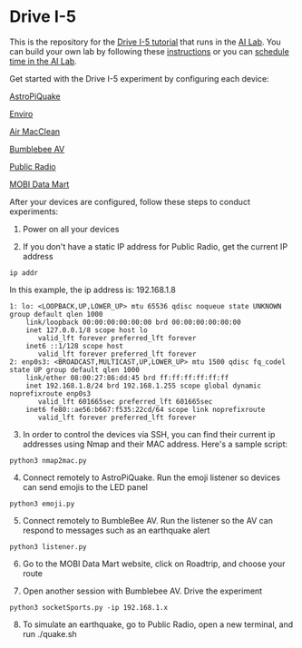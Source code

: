 # Drive I-5

This is the repository for the [Drive I-5 tutorial](http://www.RoboThot.ai/Tutorial-DriveI5/EVehicles.htm) that runs in the [AI Lab](https://github.com/NelsonPython/AI_Lab).  You can build your own lab by following these [instructions](https://github.com/NelsonPython/AI_Lab) or you can <a href="http://www.NormLTranz.com/contactMe.php">schedule time in the AI Lab</a>.  

Get started with the Drive I-5 experiment by configuring each device:</h2>

[AstroPiQuake](AstroPiQuake/README.md)

[Enviro](Enviro/README.md)

[Air MacClean](AirMacClean/README.md)

[Bumblebee AV](BumblebeeAV/README.md)

[Public Radio](PublicRadio/README.md)

[MOBI Data Mart](DataMart/README.md)

After your devices are configured, follow these steps to conduct experiments:

1. Power on all your devices

2. If you don't have a static IP address for Public Radio, get the current IP address

```
ip addr
```

In this example, the ip address is:  192.168.1.8

```
1: lo: <LOOPBACK,UP,LOWER_UP> mtu 65536 qdisc noqueue state UNKNOWN group default qlen 1000
    link/loopback 00:00:00:00:00:00 brd 00:00:00:00:00:00
    inet 127.0.0.1/8 scope host lo
       valid_lft forever preferred_lft forever
    inet6 ::1/128 scope host 
       valid_lft forever preferred_lft forever
2: enp0s3: <BROADCAST,MULTICAST,UP,LOWER_UP> mtu 1500 qdisc fq_codel state UP group default qlen 1000
    link/ether 08:00:27:86:dd:45 brd ff:ff:ff:ff:ff:ff
    inet 192.168.1.8/24 brd 192.168.1.255 scope global dynamic noprefixroute enp0s3
       valid_lft 601665sec preferred_lft 601665sec
    inet6 fe80::ae56:b667:f535:22cd/64 scope link noprefixroute 
       valid_lft forever preferred_lft forever
```

3. In order to control the devices via SSH, you can find their current ip addresses using Nmap and their MAC address.  Here's a sample script:

```
python3 nmap2mac.py
```

4. Connect remotely to AstroPiQuake.  Run the emoji listener so devices can send emojis to the LED panel

```
python3 emoji.py
```

5. Connect remotely to BumbleBee AV.  Run the listener so the AV can respond to messages such as an earthquake alert

```
python3 listener.py
```

6. Go to the MOBI Data Mart website, click on Roadtrip, and choose your route


7. Open another session with Bumblebee AV.  Drive the experiment

```
python3 socketSports.py -ip 192.168.1.x
```

8. To simulate an earthquake, go to Public Radio, open a new terminal, and run ./quake.sh

